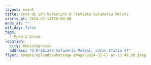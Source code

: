 ```yaml
---
layout: event
title: Cena di San Valentino @ Premiata Salumeria Meloni
starts_at: 2024-02-14T20:00:00
ends_at: ""
all_day: false
tags:
  - Food & Drink
location:
  city: Abbiategrasso
  address: "@ Premiata Salumeria Meloni, corso Italia 47"
flyer: images/uploads/whatsapp-image-2024-02-07-at-13.49.58.jpeg
---
```

